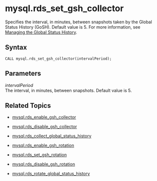 # mysql\.rds\_set\_gsh\_collector<a name="mysql_rds_set_gsh_collector"></a>

Specifies the interval, in minutes, between snapshots taken by the Global Status History \(GoSH\)\. Default value is 5\. For more information, see [Managing the Global Status History](Appendix.MySQL.CommonDBATasks.md#Appendix.MySQL.CommonDBATasks.GoSH)\. 

## Syntax<a name="mysql_rds_set_gsh_collector-syntax"></a>

```
CALL mysql.rds_set_gsh_collector(intervalPeriod);
```

## Parameters<a name="mysql_rds_set_gsh_collector-parameters"></a>

 *intervalPeriod*   
The interval, in minutes, between snapshots\. Default value is 5\. 

## Related Topics<a name="mysql_rds_set_gsh_collector.related"></a>

+ [mysql\.rds\_enable\_gsh\_collector](mysql_rds_enable_gsh_collector.md)

+ [mysql\.rds\_disable\_gsh\_collector](mysql_rds_disable_gsh_collector.md)

+ [mysql\.rds\_collect\_global\_status\_history](mysql_rds_collect_global_status_history.md)

+ [mysql\.rds\_enable\_gsh\_rotation](mysql_rds_enable_gsh_rotation.md)

+ [mysql\.rds\_set\_gsh\_rotation](mysql_rds_set_gsh_rotation.md)

+ [mysql\.rds\_disable\_gsh\_rotation](mysql_rds_disable_gsh_rotation.md)

+ [mysql\.rds\_rotate\_global\_status\_history](mysql_rds_rotate_global_status_history.md)